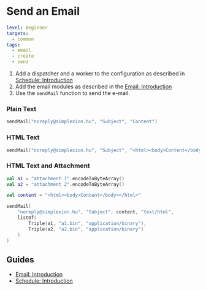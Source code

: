 # Send an Email

```yaml
level: Beginner
targets:
  - common
tags:
  - email
  - create
  - send
```

1. Add a dispatcher and a worker to the configuration as described in [Schedule: Introduction](/doc/guides/libraries/schedule/Introduction.md#Setup)
2. Add the email modules as described in the [Email: Introduction](/doc/guides/libraries/email/Introduction.md#Setup)
3. Use the `sendMail` function to send the e-mail.

### Plain Text

```kotlin
sendMail("noreply@simplexion.hu", "Subject", "Content")
```

### HTML Text

```kotlin
sendMail("noreply@simplexion.hu", "Subject", "<html><body>Content</body></html>", "text/html")
```

### HTML Text and Attachment

```kotlin
val a1 = "attachment 1".encodeToByteArray()
val a2 = "attachment 2".encodeToByteArray()

val content = "<html><body>Content</body></html>"

sendMail(
    "noreply@simplexion.hu", "Subject", content, "text/html",
    listOf(
        Triple(a1, "a1.bin", "application/binary"),
        Triple(a2, "a2.bin", "application/binary")
    )
)
```

## Guides

- [Email: Introduction](/doc/guides/libraries/email/Introduction.md#Setup)
- [Schedule: Introduction](/doc/guides/libraries/schedule/Introduction.md#Setup)
